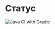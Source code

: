 # Статус
![Java CI with Gradle](https://github.com/MikhailVoroshilov/PageObject/actions/workflows/gradleVetki.yml/badge.svg?branch=values)
